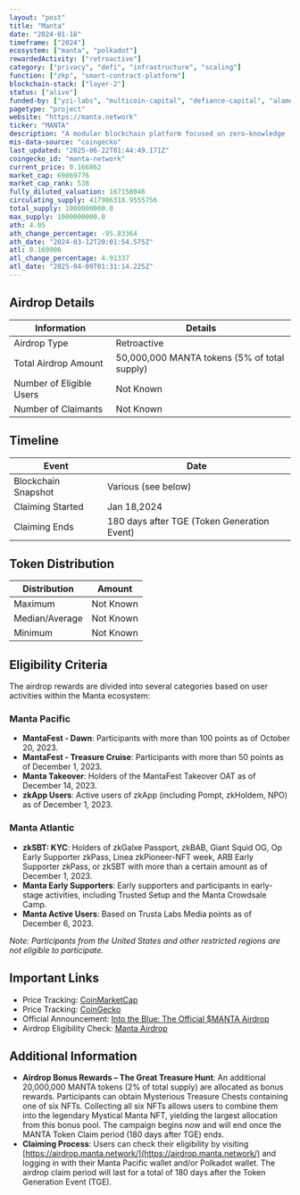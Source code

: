 ```yaml
---
layout: "post"
title: "Manta"
date: "2024-01-18"
timeframe: ["2024"]
ecosystem: ["manta", "polkadot"]
rewardedActivity: ["retroactive"]
category: ["privacy", "defi", "infrastructure", "scaling"]
function: ["zkp", "smart-contract-platform"]
blockchain-stack: ["layer-2"]
status: ["alive"]
funded-by: ["yzi-labs", "multicoin-capital", "defiance-capital", "alameda-research"]
pagetype: "project"
website: "https://manta.network"
ticker: "MANTA"
description: "A modular blockchain platform focused on zero-knowledge (ZK) applications, offering privacy-preserving decentralized finance (DeFi) solutions."
mis-data-source: "coingecko"
last_updated: "2025-06-22T01:44:49.171Z"
coingecko_id: "manta-network"
current_price: 0.166862
market_cap: 69869776
market_cap_rank: 538
fully_diluted_valuation: 167158046
circulating_supply: 417986318.9555756
total_supply: 1000000000.0
max_supply: 1000000000.0
ath: 4.05
ath_change_percentage: -95.83364
ath_date: "2024-03-12T20:01:54.575Z"
atl: 0.160906
atl_change_percentage: 4.91337
atl_date: "2025-04-09T01:31:14.225Z"
---
```


## Airdrop Details

| Information              | Details                                      |
| ------------------------ | -------------------------------------------- |
| Airdrop Type             | Retroactive                                  |
| Total Airdrop Amount     | 50,000,000 MANTA tokens (5% of total supply) |
| Number of Eligible Users | Not Known                                    |
| Number of Claimants      | Not Known                                    |

## Timeline

| Event               | Date                                        |
| ------------------- | ------------------------------------------- |
| Blockchain Snapshot | Various (see below)                         |
| Claiming Started    | Jan 18,2024                                 |
| Claiming Ends       | 180 days after TGE (Token Generation Event) |

## Token Distribution

| Distribution   | Amount    |
| -------------- | --------- |
| Maximum        | Not Known |
| Median/Average | Not Known |
| Minimum        | Not Known |

## Eligibility Criteria

The airdrop rewards are divided into several categories based on user activities within the Manta ecosystem:

### Manta Pacific

- **MantaFest - Dawn**: Participants with more than 100 points as of October 20, 2023.
- **MantaFest - Treasure Cruise**: Participants with more than 50 points as of December 1, 2023.
- **Manta Takeover**: Holders of the MantaFest Takeover OAT as of December 14, 2023.
- **zkApp Users**: Active users of zkApp (including Pompt, zkHoldem, NPO) as of December 1, 2023.

### Manta Atlantic

- **zkSBT: KYC**: Holders of zkGalxe Passport, zkBAB, Giant Squid OG, Op Early Supporter zkPass, Linea zkPioneer-NFT week, ARB Early Supporter zkPass, or zkSBT with more than a certain amount as of December 1, 2023.
- **Manta Early Supporters**: Early supporters and participants in early-stage activities, including Trusted Setup and the Manta Crowdsale Camp.
- **Manta Active Users**: Based on Trusta Labs Media points as of December 6, 2023.

_Note: Participants from the United States and other restricted regions are not eligible to participate._

## Important Links

- Price Tracking: [CoinMarketCap](https://coinmarketcap.com/currencies/manta-network)
- Price Tracking: [CoinGecko](https://www.coingecko.com/en/coins/manta-network)
- Official Announcement: [Into the Blue: The Official $MANTA Airdrop](https://mantanetwork.medium.com/into-the-blue-the-official-manta-airdrop-59dc9f938575)
- Airdrop Eligibility Check: [Manta Airdrop](https://airdrop.manta.network/)

## Additional Information

- **Airdrop Bonus Rewards – The Great Treasure Hunt**: An additional 20,000,000 MANTA tokens (2% of total supply) are allocated as bonus rewards. Participants can obtain Mysterious Treasure Chests containing one of six NFTs. Collecting all six NFTs allows users to combine them into the legendary Mystical Manta NFT, yielding the largest allocation from this bonus pool. The campaign begins now and will end once the MANTA Token Claim period (180 days after TGE) ends.
- **Claiming Process**: Users can check their eligibility by visiting [https://airdrop.manta.network/](https://airdrop.manta.network/) and logging in with their Manta Pacific wallet and/or Polkadot wallet. The airdrop claim period will last for a total of 180 days after the Token Generation Event (TGE).